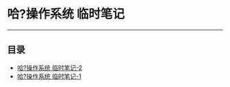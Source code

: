 # 哈?操作系统 临时笔记

---

## 目录

* [哈?操作系统 临时笔记-2](../../Linux/linux-temp-record/linux-temp-record-2.md)
* [哈?操作系统 临时笔记-1](../../Linux/linux-temp-record/linux-temp-record-1.md)
